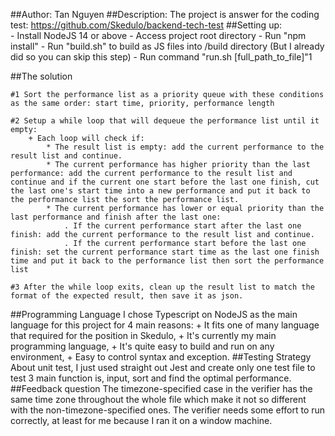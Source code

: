##Author: 
    Tan Nguyen
##Description: 
    The project is answer for the coding test: https://github.com/Skedulo/backend-tech-test
##Setting up:  
    - Install NodeJS 14 or above
    - Access project root directory
    - Run "npm install"
    - Run "build.sh" to build as JS files into /build directory (But I already did so you can skip this step)
    - Run command "run.sh [full_path_to_file]"1

##The solution

    #1 Sort the performance list as a priority queue with these conditions as the same order: start time, priority, performance length

    #2 Setup a while loop that will dequeue the performance list until it empty:
        + Each loop will check if:
            * The result list is empty: add the current performance to the result list and continue.
            * The current performance has higher priority than the last performance: add the current performance to the result list and continue and if the current one start before the last one finish, cut the last one's start time into a new performance and put it back to the performance list the sort the performance list.
            * The current performance has lower or equal priority than the last performance and finish after the last one:
                . If the current performance start after the last one finish: add the current performance to the result list and continue.
                . If the current performance start before the last one finish: set the current performance start time as the last one finish time and put it back to the performance list then sort the performance list

    #3 After the while loop exits, clean up the result list to match the format of the expected result, then save it as json.
##Programming Language
    I chose Typescript on NodeJS as the main language for this project for 4 main reasons: 
        + It fits one of many language that required for the position in Skedulo, 
        + It's currently my main programming language,
        + It's quite easy to build and run on any environment,
        + Easy to control syntax and exception.
##Testing Strategy
    About unit test, I just used straight out Jest and create only one test file to test 3 main function is, input, sort and find the optimal performance.
##Feedback question
    The timezone-specified case in the verifier has the same time zone throughout the whole file which make it not so different with the non-timezone-specified ones.
    The verifier needs some effort to run correctly, at least for me because I ran it on a window machine.




